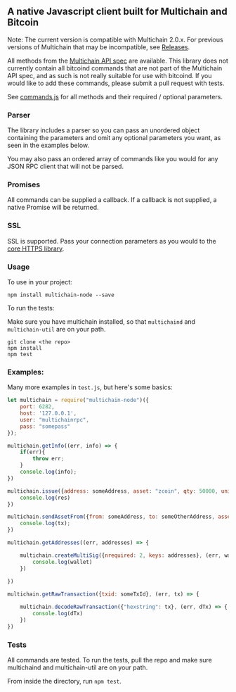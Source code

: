 A native Javascript client built for Multichain and Bitcoin
---------------------------------------------------

Note: The current version is compatible with Multichain 2.0.x. For previous versions of Multichain that may be incompatible, see [Releases](https://github.com/scoin/multichain-node/releases).

All methods from the [Multichain API spec](http://www.multichain.com/developers/json-rpc-api/) are available. This library does not currently contain all bitcoind commands that are not part of the Multichain API spec, and as such is not really suitable for use with bitcoind. If you would like to add these commands, please submit a pull request with tests.

See [commands.js](https://github.com/scoin/multichain-node/blob/development/lib/commands.js) for all methods and their required / optional parameters. 

### Parser

The library includes a parser so you can pass an unordered object containing the parameters and omit any optional parameters you want, as seen in the examples below. 

You may also pass an ordered array of commands like you would for any JSON RPC client that will not be parsed.

### Promises

All commands can be supplied a callback. If a callback is not supplied, a native Promise will be returned.

### SSL

SSL is supported. Pass your connection parameters as you would to the [core HTTPS library](https://nodejs.org/api/https.html#https_https_globalagent).

### Usage

To use in your project:

```
npm install multichain-node --save
```

To run the tests:

Make sure you have multichain installed, so that `multichaind` and `multichain-util` are on your path.

```
git clone <the repo>
npm install
npm test
```

### Examples:

Many more examples in `test.js`, but here's some basics:
       
```javascript 
let multichain = require("multichain-node")({
    port: 6282,
    host: '127.0.0.1',
    user: "multichainrpc",
    pass: "somepass"
});

multichain.getInfo((err, info) => {
    if(err){
        throw err;
    }
    console.log(info);
})

multichain.issue({address: someAddress, asset: "zcoin", qty: 50000, units: 0.01, details: {hello: "world"}}, (err, res) => {
    console.log(res)
})

multichain.sendAssetFrom({from: someAddress, to: someOtherAddress, asset: "zcoin", qty: 5}, (err, tx) => {
    console.log(tx);
})

multichain.getAddresses((err, addresses) => {

    multichain.createMultiSig({nrequired: 2, keys: addresses}, (err, wallet) => {
        console.log(wallet)
    })
    
})

multichain.getRawTransaction({txid: someTxId}, (err, tx) => {

    multichain.decodeRawTransaction({"hexstring": tx}, (err, dTx) => {
        console.log(dTx)
    })
})


```
### Tests

All commands are tested. To run the tests, pull the repo and make sure multichaind and multichain-util are on your path.

From inside the directory, run `npm test`.
